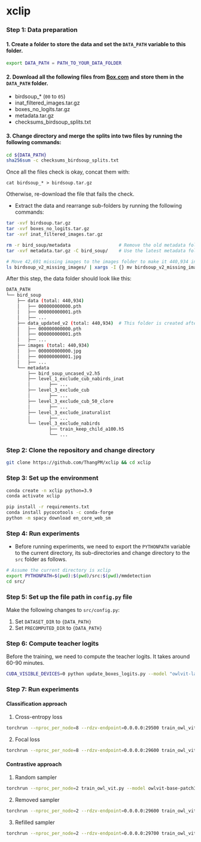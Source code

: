 # xclip

### Step 1: Data preparation

#### 1. Create a folder to store the data and set the `DATA_PATH` variable to this folder.
```bash
export DATA_PATH = PATH_TO_YOUR_DATA_FOLDER
```

#### 2. Download all the following files from [Box.com](https://auburn.app.box.com/s/owiwf73yxurz3r2k2i6x0r2cg9mgglcc) and store them in the `DATA_PATH` folder.
- birdsoup_* (`00` to `05`)
- inat_filtered_images.tar.gz
- boxes_no_logits.tar.gz
- metadata.tar.gz
- checksums_birdsoup_splits.txt

#### 3. Change directory and merge the splits into two files by running the following commands:
```bash
cd ${DATA_PATH}
sha256sum -c checksums_birdsoup_splits.txt
```
Once all the files check is okay, concat them with:
```
cat birdsoup_* > birdsoup.tar.gz
```
Otherwise, re-download the file that fails the check.

* Extract the data and rearrange sub-folders by running the following commands:
```bash
tar -xvf birdsoup.tar.gz
tar -xvf boxes_no_logits.tar.gz
tar -xvf inat_filtered_images.tar.gz

rm -r bird_soup/metadata                  # Remove the old metadata folder
tar -xvf metadata.tar.gz -C bird_soup/    # Use the latest metadata folder

# Move 42,691 missing images to the images folder to make it 440,934 in total
ls birdsoup_v2_missing_images/ | xargs -I {} mv birdsoup_v2_missing_images/{} bird_soup/images/   
```

After this step, the data folder should look like this:
```bash
DATA_PATH
└── bird_soup
    ├── data (total: 440,934)
    │   ├── 000000000000.pth
    │   ├── 000000000001.pth
    │   ├── ...
    ├── data_updated_v2 (total: 440,934)  # This folder is created after running update_boxes_logits.py in step 6
    │   ├── 000000000000.pth
    │   ├── 000000000001.pth
    │   ├── ...
    ├── images (total: 440,934)
    │   ├── 000000000000.jpg
    │   ├── 000000000001.jpg
    │   ├── ...
    └── metadata
        ├── bird_soup_uncased_v2.h5
        ├── level_1_exclude_cub_nabirds_inat
        │       ├── ...
        ├── level_3_exclude_cub
        │       ├── ...
        ├── level_3_exclude_cub_50_clore
        │       ├── ...
        ├── level_3_exclude_inaturalist
        │       ├── ...
        └── level_3_exclude_nabirds
                ├── train_keep_child_a100.h5
                └── ...
```

### Step 2: Clone the repository and change directory

```bash
git clone https://github.com/ThangPM/xclip && cd xclip
```

### Step 3: Set up the environment

```bash
conda create -n xclip python=3.9
conda activate xclip

pip install -r requirements.txt
conda install pycocotools -c conda-forge
python -m spacy download en_core_web_sm
```

### Step 4: Run experiments
* Before running experiments, we need to export the `PYTHONPATH` variable to the current directory, its sub-directories and change directory to the `src` folder as follows.
```bash
# Assume the current directory is xclip
export PYTHONPATH=$(pwd):$(pwd)/src:$(pwd)/mmdetection
cd src/
```

### Step 5: Set up the file path in `config.py` file
Make the following changes to `src/config.py`:
1. Set `DATASET_DIR` to `{DATA_PATH}`
2. Set `PRECOMPUTED_DIR` to `{DATA_PATH}`


### Step 6: Compute teacher logits
Before the training, we need to compute the teacher logits. It takes around 60-90 minutes.
```bash
CUDA_VISIBLE_DEVICES=0 python update_boxes_logits.py --model "owlvit-large-patch14" --dataset "bird_soup" --descriptors "chatgpt" --batch_size 32 --num_workers 16 --prompt_type 0 --owlvit_threshold -1
```

### Step 7: Run experiments

#### Classification approach

1. Cross-entropy loss
 
```bash
torchrun --nproc_per_node=8 --rdzv-endpoint=0.0.0.0:29500 train_owl_vit.py --model owlvit-base-patch32 --dataset bird_soup --sub_datasets all --descriptors chatgpt --prompt_type 0 --batch_size 32 --save_freq 1 --num_workers 16 --devices 0,1,2,3,4,5,6,7 --epochs 32 --lr 0.00002 --project_name xclip_stage1_classification --loss_weights 0,0,0,0,1 --network_type classification --classification_loss ce_loss --freeze_box_heads --logits_from_teacher --fold 1 --early_stopping 5
```

2. Focal loss

```bash
torchrun --nproc_per_node=8 --rdzv-endpoint=0.0.0.0:29600 train_owl_vit.py --model owlvit-base-patch32 --dataset bird_soup --sub_datasets all --descriptors chatgpt --prompt_type 0 --batch_size 32 --save_freq 1 --num_workers 16 --devices 0,1,2,3,4,5,6,7 --epochs 32 --lr 0.00002 --project_name xclip_stage1_classification --loss_weights 0,0,0,0,1 --network_type classification --classification_loss focal_loss --freeze_box_heads --logits_from_teacher --fold 1 --early_stopping 5
```

#### Contrastive approach

1. Random sampler

```bash
torchrun --nproc_per_node=2 train_owl_vit.py --model owlvit-base-patch32 --dataset bird_soup --sub_datasets all --descriptors chatgpt --prompt_type 0 --batch_size 48 --batch_size_val 50 --save_freq 1 --num_workers 16 --devices 2,3 --epochs 64 --lr 0.0002 --project_name xclip_stage1_contrastive --loss_weights 0,0,0,0,1 --network_type contrastive --freeze_box_heads --logits_from_teacher --num_negatives_train 48 --num_negatives_val 50 --fold 1 --early_stopping 5
```

2. Removed sampler

```bash
torchrun --nproc_per_node=2 --rdzv-endpoint=0.0.0.0:29600 train_owl_vit.py --model owlvit-base-patch32 --dataset bird_soup --sub_datasets all --descriptors chatgpt --prompt_type 0 --batch_size 48 --batch_size_val 50 --save_freq 1 --num_workers 16 --devices 4,5 --epochs 64 --lr 0.0002 --project_name xclip_stage1_contrastive --loss_weights 0,0,0,0,1 --network_type contrastive --freeze_box_heads --logits_from_teacher --contrastive_sampler removed_empty_classes --num_negatives_train 48 --num_negatives_val 50 --fold 1 --early_stopping 5
```

3. Refilled sampler

```bash
torchrun --nproc_per_node=2 --rdzv-endpoint=0.0.0.0:29700 train_owl_vit.py --model owlvit-base-patch32 --dataset bird_soup --sub_datasets all --descriptors chatgpt --prompt_type 0 --batch_size 48 --batch_size_val 50 --save_freq 1 --num_workers 16 --devices 6,7 --epochs 64 --lr 0.0002 --project_name xclip_stage1_contrastive --loss_weights 0,0,0,0,1 --network_type contrastive --freeze_box_heads --logits_from_teacher --contrastive_sampler refilled_empty_classes --num_negatives_train 48 --num_negatives_val 50 --fold 1 --early_stopping 5
```

